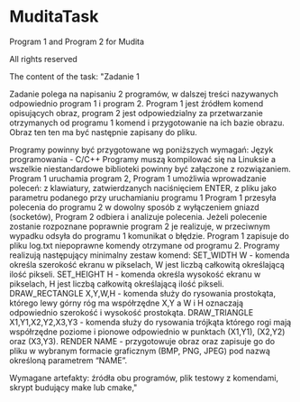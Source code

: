 # MuditaTask

Program 1 and Program 2 for Mudita

All rights reserved


The content of the task:
"Zadanie 1

Zadanie polega na napisaniu 2 programów, w dalszej treści nazywanych odpowiednio program 1 i program 2. Program 1 jest źródłem komend opisujących obraz, program 2 jest odpowiedzialny za przetwarzanie otrzymanych od programu 1 komend i przygotowanie na ich bazie obrazu. Obraz ten ten ma być następnie zapisany do pliku.

Programy powinny być przygotowane wg poniższych wymagań:
Język programowania - C/C++
Programy muszą kompilować się na Linuksie a wszelkie niestandardowe biblioteki powinny być załączone z rozwiązaniem.
Program 1 uruchamia program 2,
Program 1 umożliwia wprowadzanie poleceń:
z klawiatury, zatwierdzanych naciśnięciem ENTER,
z pliku jako parametru podanego przy uruchamianiu programu 1
Program 1 przesyła polecenia do programu 2 w dowolny sposób z wyłączeniem gniazd (socketów),
Program 2 odbiera i analizuje polecenia. Jeżeli polecenie zostanie rozpoznane poprawnie program 2 je realizuje, w przeciwnym wypadku odsyła do programu 1 komunikat o błędzie.
Program 1 zapisuje do pliku log.txt niepoprawne komendy otrzymane od programu 2. 
Programy realizują następujący minimalny zestaw komend:
SET_WIDTH W - komenda określa szerokość ekranu w pikselach, W jest liczbą całkowitą określającą ilość pikseli.
SET_HEIGHT H - komenda określa wysokość ekranu w pikselach, H jest liczbą całkowitą określającą ilość pikseli.
DRAW_RECTANGLE X,Y,W,H - komenda służy do rysowania prostokąta, którego lewy górny róg ma współrzędne X,Y a W i H oznaczają odpowiednio szerokość i wysokość prostokąta.
DRAW_TRIANGLE X1,Y1,X2,Y2,X3,Y3 - komenda służy do rysowania trójkąta którego rogi mają współrzędne poziome i pionowe odpowiednio w punktach (X1,Y1), (X2,Y2) oraz (X3,Y3).
RENDER NAME - przygotowuje obraz oraz zapisuje go do pliku w wybranym formacie graficznym (BMP, PNG, JPEG) pod nazwą określoną parametrem “NAME”.

Wymagane artefakty:
źródła obu programów,
plik testowy z komendami,
skrypt budujący make lub cmake,"
